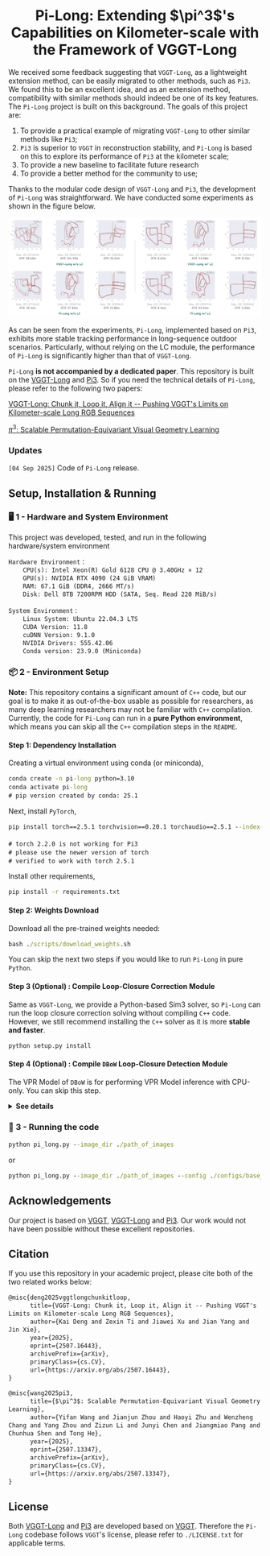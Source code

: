 <p align="center">
<p align="center">
<h1 align="center">Pi-Long: Extending $\pi^3$'s Capabilities on Kilometer-scale with the  Framework of VGGT-Long</h1>
</p>

We received some feedback suggesting that `VGGT-Long`, as a lightweight extension method, can be easily migrated to other methods, such as `Pi3`. We found this to be an excellent idea, and as an extension method, compatibility with similar methods should indeed be one of its key features. The `Pi-Long` project is built on this background. The goals of this project are:

1. To provide a practical example of migrating `VGGT-Long` to other similar methods like `Pi3`;
2. `Pi3` is superior to `VGGT` in reconstruction stability, and `Pi-Long` is based on this to explore its performance of `Pi3` at the kilometer scale;
3. To provide a new baseline to facilitate future research
4. To provide a better method for the community to use;

Thanks to the modular code design of `VGGT-Long` and `Pi3`, the development of `Pi-Long` was straightforward. We have conducted some experiments as shown in the figure below.

![overview](./assets/Pi-Long-KITTI.png)

As can be seen from the experiments, `Pi-Long`, implemented based on `Pi3`, exhibits more stable tracking performance in long-sequence outdoor scenarios. Particularly, without relying on the LC module, the performance of `Pi-Long` is significantly higher than that of `VGGT-Long`.

`Pi-Long` **is not accompanied by a dedicated paper**. This repository is built on the [VGGT-Long](https://github.com/DengKaiCQ/VGGT-Long) and [Pi3](https://github.com/yyfz/Pi3). So if you need the technical details of `Pi-Long`, please refer to the following two papers:

[VGGT-Long: Chunk it, Loop it, Align it -- Pushing VGGT's Limits on Kilometer-scale Long RGB Sequences](https://arxiv.org/abs/2507.16443)

[$\pi^3$: Scalable Permutation-Equivariant Visual Geometry Learning](https://arxiv.org/abs/2507.13347)


### **Updates**

`[04 Sep 2025]` Code of `Pi-Long` release.

##  Setup, Installation & Running

### 🖥️ 1 - Hardware and System Environment 

This project was developed, tested, and run in the following hardware/system environment

```
Hardware Environment：
    CPU(s): Intel Xeon(R) Gold 6128 CPU @ 3.40GHz × 12
    GPU(s): NVIDIA RTX 4090 (24 GiB VRAM)
    RAM: 67.1 GiB (DDR4, 2666 MT/s)
    Disk: Dell 8TB 7200RPM HDD (SATA, Seq. Read 220 MiB/s)

System Environment：
    Linux System: Ubuntu 22.04.3 LTS
    CUDA Version: 11.8
    cuDNN Version: 9.1.0
    NVIDIA Drivers: 555.42.06
    Conda version: 23.9.0 (Miniconda)
```

### 📦 2 - Environment Setup 

**Note:** This repository contains a significant amount of `C++` code, but our goal is to make it as out-of-the-box usable as possible for researchers, as many deep learning researchers may not be familiar with `C++` compilation. Currently, the code for `Pi-Long` can run in a **pure Python environment**, which means you can skip all the `C++` compilation steps in the `README`.

#### Step 1: Dependency Installation

Creating a virtual environment using conda (or miniconda),

```cmd
conda create -n pi-long python=3.10
conda activate pi-long
# pip version created by conda: 25.1
```

Next, install `PyTorch`,

```cmd
pip install torch==2.5.1 torchvision==0.20.1 torchaudio==2.5.1 --index-url https://download.pytorch.org/whl/cu118

# torch 2.2.0 is not working for Pi3
# please use the newer version of torch
# verified to work with torch 2.5.1
```

Install other requirements,

```cmd
pip install -r requirements.txt
```

#### Step 2: Weights Download

Download all the pre-trained weights needed:

```cmd
bash ./scripts/download_weights.sh
```

You can skip the next two steps if you would like to run `Pi-Long` in pure `Python`.

#### Step 3 (Optional) : Compile Loop-Closure Correction Module

Same as `VGGT-Long`, we provide a Python-based Sim3 solver, so `Pi-Long` can run the loop closure correction solving without compiling `C++` code. However, we still recommend installing the `C++` solver as it is more **stable and faster**.

```cmd
python setup.py install
```

#### Step 4 (Optional) : Compile `DBoW` Loop-Closure Detection Module

The VPR Model of `DBoW` is for performing VPR Model inference with CPU-only. You can skip this step.

<details>
  <summary><strong>See details</a></strong></summary>

Install the `OpenCV C++ API`.


```cmd
sudo apt-get install -y libopencv-dev
```

Install `DBoW2`

```cmd
cd DBoW2
mkdir -p build && cd build
cmake ..
make
sudo make install
cd ../..
```

Install the image retrieval

```cmd
pip install ./DPRetrieval
```

</details>

### 🚀 3 - Running the code


```cmd
python pi_long.py --image_dir ./path_of_images
```

or

```cmd
python pi_long.py --image_dir ./path_of_images --config ./configs/base_config.yaml
```

## Acknowledgements

Our project is based on [VGGT](https://github.com/facebookresearch/vggt), [VGGT-Long](https://github.com/DengKaiCQ/VGGT-Long) and [Pi3](https://github.com/yyfz/Pi3). Our work would not have been possible without these excellent repositories.

## Citation

If you use this repository in your academic project, please cite both of the two related works below:

```
@misc{deng2025vggtlongchunkitloop,
      title={VGGT-Long: Chunk it, Loop it, Align it -- Pushing VGGT's Limits on Kilometer-scale Long RGB Sequences}, 
      author={Kai Deng and Zexin Ti and Jiawei Xu and Jian Yang and Jin Xie},
      year={2025},
      eprint={2507.16443},
      archivePrefix={arXiv},
      primaryClass={cs.CV},
      url={https://arxiv.org/abs/2507.16443}, 
}
```

```
@misc{wang2025pi3,
      title={$\pi^3$: Scalable Permutation-Equivariant Visual Geometry Learning}, 
      author={Yifan Wang and Jianjun Zhou and Haoyi Zhu and Wenzheng Chang and Yang Zhou and Zizun Li and Junyi Chen and Jiangmiao Pang and Chunhua Shen and Tong He},
      year={2025},
      eprint={2507.13347},
      archivePrefix={arXiv},
      primaryClass={cs.CV},
      url={https://arxiv.org/abs/2507.13347}, 
}
```

## License

Both [VGGT-Long](https://github.com/DengKaiCQ/VGGT-Long) and [Pi3](https://github.com/yyfz/Pi3) are developed based on [VGGT](https://github.com/facebookresearch/vggt). Therefore the `Pi-Long` codebase follows `VGGT`'s license, please refer to `./LICENSE.txt` for applicable terms.
